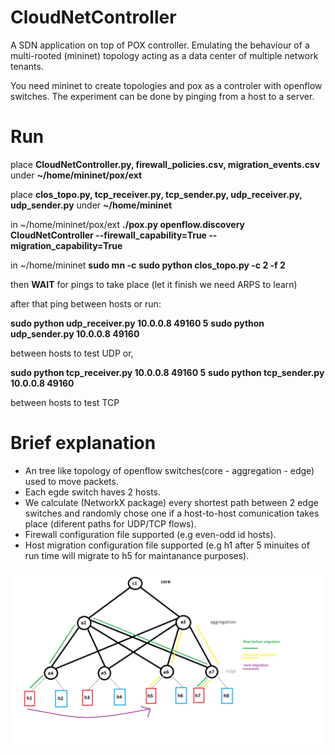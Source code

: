 # CloudNetController
A SDN application on top of POX controller.  Emulating the behaviour of a multi-rooted (mininet) topology acting as a data center of multiple network tenants.

You need mininet to create topologies and pox as a controler with openflow switches. The experiment can be done by pinging from a host to a server.

# Run
place **CloudNetController.py, firewall_policies.csv, migration_events.csv** under **~/home/mininet/pox/ext**

place **clos_topo.py, tcp_receiver.py, tcp_sender.py, udp_receiver.py, udp_sender.py** under **~/home/mininet**

in ~/home/mininet/pox/ext
**./pox.py openflow.discovery CloudNetController --firewall_capability=True --migration_capability=True**

in ~/home/mininet
**sudo mn -c**
**sudo python clos_topo.py -c 2 -f 2**

then **WAIT** for pings to take place (let it finish we need ARPS to learn)

after that ping between hosts or run:

**sudo python udp_receiver.py 10.0.0.8 49160 5**
**sudo python udp_sender.py 10.0.0.8 49160**

between hosts to test UDP or,

**sudo python tcp_receiver.py 10.0.0.8 49160 5**
**sudo python tcp_sender.py 10.0.0.8 49160**

between hosts to test TCP

# Brief explanation
- An tree like topology of openflow switches(core - aggregation - edge) used to move packets.
- Each egde switch haves 2 hosts.
- We calculate (NetworkX package) every shortest path between 2 edge switches and randomly chose one if a host-to-host comunication takes place (diferent paths for UDP/TCP flows).
- Firewall configuration file supported (e.g even-odd id hosts).
- Host migration configuration file supported (e.g h1 after 5 minuites of run time will migrate to h5 for maintanance purposes).

![image](https://github.com/Thodorhs/CloudNetController/blob/main/images/ex1.png)

